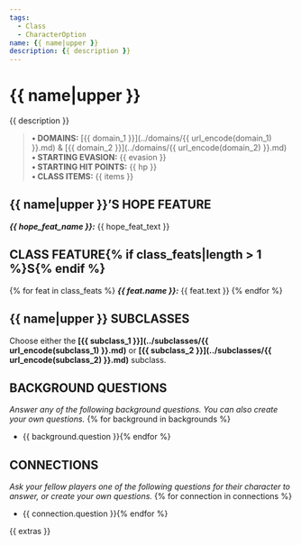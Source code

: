 ```yaml
---
tags:
  - Class
  - CharacterOption
name: {{ name|upper }}
description: {{ description }}
---
```


# {{ name|upper }}

{{ description }}

> **• DOMAINS:** [{{ domain_1 }}](../domains/{{ url_encode(domain_1) }}.md) & [{{ domain_2 }}](../domains/{{ url_encode(domain_2) }}.md)  
> **• STARTING EVASION:** {{ evasion }}  
> **• STARTING HIT POINTS:** {{ hp }}  
> **• CLASS ITEMS:** {{ items }}

## {{ name|upper }}’S HOPE FEATURE

***{{ hope_feat_name }}:*** {{ hope_feat_text }}

## CLASS FEATURE{% if class_feats|length > 1 %}S{% endif %}
{% for feat in class_feats %}
***{{ feat.name }}:*** {{ feat.text }}
{% endfor %}
## {{ name|upper }} SUBCLASSES

Choose either the **[{{ subclass_1 }}](../subclasses/{{ url_encode(subclass_1) }}.md)** or **[{{ subclass_2 }}](../subclasses/{{ url_encode(subclass_2) }}.md)** subclass.

## BACKGROUND QUESTIONS

*Answer any of the following background questions. You can also create your own questions.*
{% for background in backgrounds %}
- {{ background.question }}{% endfor %}

## CONNECTIONS

*Ask your fellow players one of the following questions for their character to answer, or create your own questions.*
{% for connection in connections %}
- {{ connection.question }}{% endfor %}

{{ extras }}
